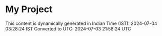 # My Project

This content is dynamically generated in Indian Time (IST): 2024-07-04 03:28:24 IST
Converted to UTC: 2024-07-03 21:58:24 UTC
